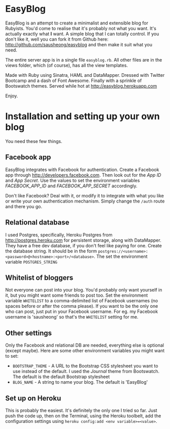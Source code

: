 # EasyBlog

EasyBlog is an attempt to create a minimalist and extensible blog for Rubyists. You'd come to realise that it's probably not what you want. It's actually exactly what **I** want. A simple blog that I can totally control. If you don't like it, well you can fork it from Github here: http://github.com/sausheong/easyblog and then make it suit what you need. 

The entire server app is in a single file `easyblog.rb`. All other files are in the views folder, which (of course), has all the view templates.

Made with Ruby using Sinatra, HAML and DataMapper. Dressed with Twitter Bootcamp and a dash of Font Awesome. Finally with a sprinkle of Bootswatch themes. Served while hot at http://easyblog.herokuapp.com

Enjoy.

# Installation and setting up your own blog

You need these few things.

## Facebook app

EasyBlog integrates with Facebook for authentication. Create a Facebook app through http://developers.facebook.com. Then look out for the *App ID* and *App Secret*. Use the values to set the environment variables *FACEBOOK_APP_ID* and *FACEBOOK_APP_SECRET* accordingly.

Don't like Facebook? Deal with it, or modify it to integrate with what you like or write your own authentication mechanism. Simply change the `/auth` route and there you go.

## Relational database

I used Postgres, specifically, Heroku Postgres from http://postgres.heroku.com for persistent storage, along with DataMapper. They have a free dev database, if you don't feel like paying for one. Create the database string. It should be in the form `postgres://<username>:<password>@<hostname>:<port>/<database>`. The set the environment variable `POSTGRES_STRING`
  
## Whitelist of bloggers

Not everyone can post into your blog. You'd probably only want yourself in it, but you might want some friends to post too. Set the environment variable `WHITELIST` to a comma-delimited list of Facebook usernames (no spaces before or after the comma please). If you want to be the only one who can post, just put in your Facebook username. For eg. my Facebook username is 'sausheong' so that's the `WHITELIST` setting for me.


## Other settings

Only the Facebook and relational DB are needed, everything else is optional (except maybe). Here are some other environment variables you might want to set:

* `BOOTSTRAP_THEME` - A URL to the Bootstrap CSS stylesheet you want to use instead of the default. I used the *Journal* theme from Bootswatch. The default is the default Bootstrap stylesheet
* `BLOG_NAME` - A string to name your blog. The default is 'EasyBlog'

## Set up on Heroku

This is probably the easiest. It's definitely the only one I tried so far. Just push the code up, then on the Terminal, using the Heroku toolbelt, add the configuration settings using `heroku config:add <env variable>=<value>`.
  